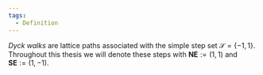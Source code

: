 ```yaml
---
tags:
  - Definition
---
```

*Dyck walks* are lattice paths associated with the simple step set $\mathcal{S} = \{-1,1\}$. Throughout this thesis we will denote these steps with $\textbf{NE} := (1,1)$ and $\textbf{SE} := (1,-1)$.
